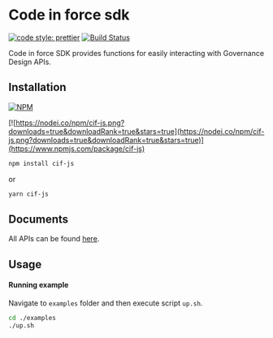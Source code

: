 # Code in force sdk

[![code style: prettier](https://img.shields.io/badge/code_style-prettier-ff69b4.svg?style=flat-square)](https://github.com/prettier/prettier)
[![Build Status](https://travis-ci.org/canfoundation/cif-js.svg?branch=master)](https://travis-ci.org/canfoundation/cif-js)

Code in force SDK provides functions for easily interacting with Governance Design APIs.

## Installation

[![NPM](https://img.shields.io/npm/v/cif-js.svg)](https://www.npmjs.org/package/cif-js)

[![https://nodei.co/npm/cif-js.png?downloads=true&downloadRank=true&stars=true](https://nodei.co/npm/cif-js.png?downloads=true&downloadRank=true&stars=true)](https://www.npmjs.com/package/cif-js)

```bash
npm install cif-js
```

or

```bash
yarn cif-js
```

## Documents

All APIs can be found [here](https://github.com/canfoundation/cif-js/blob/master/docs/cif-sdk.md).

## Usage

#### Running example

Navigate to `examples` folder and then execute script `up.sh`.

```bash
cd ./examples
./up.sh
```
